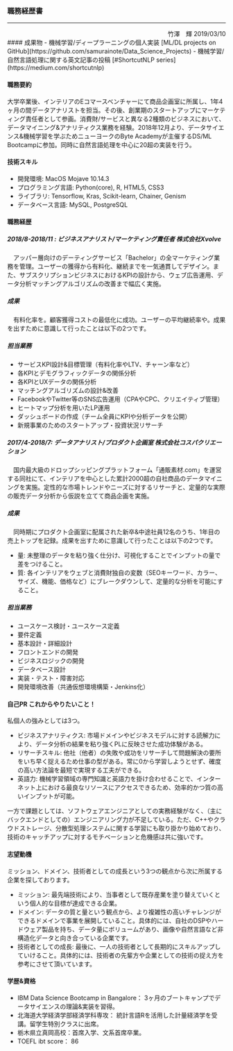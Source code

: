 ### 職務経歴書
--------------------------------
<div style="text-align: right;">
竹澤　輝
2019/03/10
</div>
#### 成果物
- 機械学習/ディープラーニングの個人実装 [ML/DL projects on GitHub](https://github.com/samurainote/Data_Science_Projects)
- 機械学習/自然言語処理に関する英文記事の投稿 [#ShortcutNLP series](https://medium.com/shortcutnlp)

#### 職務要約
  大学卒業後、インテリアのEコマースベンチャーにて商品企画室に所属し、1年4ヶ月の間データアナリストを担当。その後、創業期のスタートアップにマーケティング責任者として参画。消費財/サービスと異なる2種類のビジネスにおいて、データマイニング&アナリティクス業務を経験。2018年12月より、データサイエンス&機械学習を学ぶためニューヨークのByte Academyが主催するDS/ML Bootcampに参加。同時に自然言語処理を中心に20超の実装を行う。

#### 技術スキル
- 開発環境: MacOS Mojave 10.14.3
- プログラミング言語: Python(core), R, HTML5, CSS3
- ライブラリ: Tensorflow, Kras, Scikit-learn, Chainer, Genism
- データベース言語: MySQL, PostgreSQL

#### 職務経歴
##### 2018/8-2018/11 : ビジネスアナリスト/マーケティング責任者 株式会社Xvolve
　アッパー層向けのデーティングサービス「Bachelor」の全マーケティング業務を管理。ユーザーの獲得から有料化、継続までを一気通貫してデザイン。また、サブスクリプションビジネスにおけるKPIの設計から、ウェブ広告運用、データ分析マッチングアルゴリズムの改善まで幅広く実施。
##### 成果
　有料化率を。顧客獲得コストの最低化に成功。ユーザーの平均継続率や。成果を出すために意識して行ったことは以下の2つです。

##### 担当業務
- サービスKPI設計&目標管理（有料化率やLTV、チャーン率など）
- 各KPIとデモグラフィックデータの関係分析
- 各KPIとUXデータの関係分析
- マッチングアルゴリズムの設計&改善
- FacebookやTwitter等のSNS広告運用（CPAやCPC、クリエイティブ管理）
- ヒートマップ分析を用いたLP運用
- ダッシュボードの作成（チーム全員にKPIや分析データを公開）
- 新規事業のためのスタートアップ・投資状況リサーチ

##### 2017/4-2018/7: データアナリスト/プロダクト企画室 株式会社コスパクリエーション
　国内最大級のドロップシッピングプラットフォーム「通販素材.com」を運営する同社にて、インテリアを中心とした累計2000超の自社商品のデータマイニングを実施。定性的な市場トレンドやニーズに対するリサーチと、定量的な実際の販売データ分析から仮説を立てて商品企画を実施。
##### 成果
　同時期にプロダクト企画室に配属された新卒&中途社員12名のうち、1年目の売上トップを記録。成果を出すために意識して行ったことは以下の2つです。
- 量: 未整理のデータを粘り強く仕分け、可視化することでインプットの量で差をつけること。
- 質: 各インテリアをウェブと消費財独自の変数（SEOキーワード、カラー、サイズ、機能、価格など）にブレークダウンして、定量的な分析を可能にすること。
##### 担当業務
- ユースケース検討・ユースケース定義
- 要件定義
- 基本設計・詳細設計
- フロントエンドの開発
- ビジネスロジックの開発
- データベース設計
- 実装・テスト・障害対応
- 開発環境改善（共通仮想環境構築・Jenkins化）

#### 自己PR これからやりたいこと！
  私個人の強みとしては3つ。
  - ビジネスアナリティクス: 市場ドメインやビジネスモデルに対する読解力により、データ分析の結果を粘り強くPLに反映させた成功体験がある。
  - リサーチスキル: 他社（他者）の失敗や成功をリサーチして問題解決の要所をいち早く捉えるため仕事の型がある。常に0から学習しようとせず、確度の高い方法論を最短で実現する工夫ができる。
  - 英語力: 機械学習領域の専門知識と英語力を掛け合わせることで、インターネット上における最良なリソースにアクセスできるため、効率的かつ質の高いインプットが可能。

   一方で課題としては、ソフトウェアエンジニアとしての実務経験がなく、（主にバックエンドとしての）エンジニアリング力が不足している。ただ、C++やクラウドストレージ、分散型処理システムに関する学習にも取り掛かり始めており、技術のキャッチアップに対するモチベーションと危機感は共に強いです。

#### 志望動機
  ミッション、ドメイン、技術者としての成長という3つの観点から次に所属する企業を探しております。
  - ミッション: 最先端技術により、当事者として既存産業を塗り替えていくという個人的な目標が達成できる企業。
  - ドメイン: データの質と量という観点から、より複雑性の高いチャレンジができるドメインで事業を展開していること。具体的には、自社のDSPやハードウェア製品を持ち、データ量にボリュームがあり、画像や自然言語など非構造化データと向き合っている企業です。
  - 技術者としての成長: 最後に、一人の技術者として長期的にスキルアップしていけること。具体的には、技術者の先輩方や企業としての技術の捉え方を参考にさせて頂いています。

#### 学歴&資格
- IBM Data Science Bootcamp in Bangalore： 3ヶ月のブートキャンプでデータサイエンスの理論&実装を習得。
- 北海道大学経済学部経済学科専攻： 統計言語Rを活用した計量経済学を受講。留学生特別クラスに出席。
- 栃木県立真岡高校：首席入学、文系首席卒業。
- TOEFL ibt score： 86
